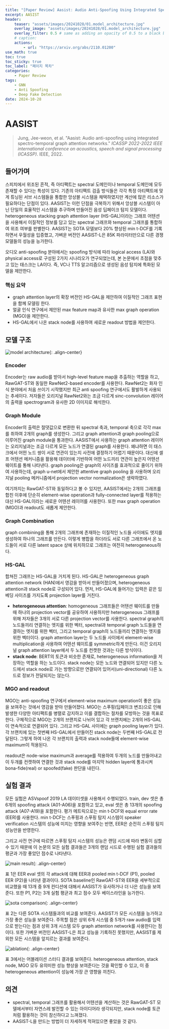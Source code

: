 ```yaml
---
title: "[Paper Review] Aasist: Audio Anti-Spoofing Using Integrated Spectro-Temporal Graph Attention Networks"
excerpt: AASIST
header:
    teaser: "assets/images/20241028/01.model_architecture.jpg"
    overlay_image: "assets/images/20241028/01.model_architecture.jpg"
    overlay_filter: 0.5 # same as adding an opacity of 0.5 to a black background
    # caption: 
    actions:
        - url: "https://arxiv.org/abs/2110.01200"
use_math: true
toc: true
toc_sticky: true
toc_label: "페이지 목차"
categories: 
    - Paper Review
tags: 
    - GNN
    - Anti Spoofing
    - Deep Fake Detection
date: 2024-10-28
---
```


# AASIST

> Jung, Jee-weon, et al. "Aasist: Audio anti-spoofing using integrated spectro-temporal graph attention networks." *ICASSP 2022-2022 IEEE international conference on acoustics, speech and signal processing (ICASSP)*. IEEE, 2022.
> 

## 들어가며

스피치에서 위조된 흔적, 즉 아티팩트는 spectral 도메인이나 temporal 도메인에 모두 존재할 수 있다는 특성이 있다. 기존의 아티팩트 검출 방식들은 각각 특정 아티팩트에 맞게 튜닝된 서브 시스템들을 통합한 앙상블 시스템을 채택하였지만 계산에 많은 리소스가 필요하다는 단점이 있다. AASIST는 이런 단점을 극복하기 위해서 앙상블 시스템이 아닌 단일의 효율적인 시스템을 추구하며 만들어진 음성 딥페이크 탐지 모델이다. heterogeneous stacking graph attention layer (HS-GAL)이라는 그래프 어텐션을 사용해서 이질적인 정보를 담고 있는 spectral 그래프와 temporal 그래프를 통합하여 위조 여부를 판별한다. AASIST는 SOTA 모델보다 20% 향상된 min t-DCF를 기록하면서 우월성을 입증했고, 가벼운 버전인 AASIST-L은 85K 파라미터만으로 다른 경쟁 모델들의 성능을 능가한다. 

오디오 anti-spoofing 분야에서는 spoofing 방식에 따라 logical access (LA)와 physical access로 구성된 2가지 시나리오가 연구되었는데, 본 논문에서 초점을 맞추고 있는 태스크는 LA이다. 즉, VC나 TTS 알고리즘으로 생성된 음성 탐지에 특화된 모델을 제안한다.

### 핵심 요약

- graph attention layer의 확장 버전인 HS-GAL을 제안하여 이질적인 그래프 표현을 함께 모델링 한다.
- 얼굴 인식 연구에서 제안된 max feature map과 유사한 max graph operation (MGO)을 제안한다.
- HS-GAL에서 나온 stack node를 사용하여 새로운 readout 방법을 제안한다.

## 모델 구조

![model architecture](/assets/images/20241028/01.model_architecture.jpg){: .align-center}  

### Encoder

Encoder는 raw audio를 받아서 high-level feature map을 추출하는 역할을 하고, RawGAT-ST와 동일한 RawNet2-based encoder를 사용한다. RawNet2는 화자 인식 분야에서 처음 쓰이기 시작했지만 최근 anti spoofing 연구에서도 활발하게 사용되는 추세이다. 저자들은 오리지널 RawNet2와는 조금 다르게 sinc-convolution 레이어의 출력을 spectrogram과 유사한 2D 이미지로 해석한다.

### Graph Module

Encoder의 출력은 절댓값으로 변환한 뒤 spectral 축과, temporal 축으로 각각 max를 취하여 2개의 graph를 생성한다. 그리고 graph attention과 graph pooling으로 이루어진 graph module을 통과한다. AASIST에서 사용하는 graph attention 레이어는 오리지널과는 조금 다르게 모든 노드가 연결된 graph를 사용한다. 왜냐하면 이 태스크에서 어떤 노드 쌍이 서로 연관이 있는지 사전에 결정하기 어렵기 때문이다. 대신에 셀프 어텐션 메커니즘을 활용해 데이터에 기반하여 어떤 노드끼리 연관이 높은지 어텐션 웨이트를 통해 나타낸다. graph pooling은 graph의 사이즈를 효과적으로 줄이기 위하여 사용하는데, graph u-net에서 제안한 attentive graph pooling 을 사용하며 오리지널 pooling 메커니즘에서 projection vector normalization은 생략하였다.

여기까지는 RawGAT-ST와 동일하다고 볼 수 있지만, AASIST에서는 2개의 그래프를 합친 이후에 단순히 element-wise operation과 fully-connected layer를 적용하는 대신 HS-GAL이라는 새로운 어텐션 레이어를 사용한다. 또한 max graph operation (MGO)과 readout도 새롭게 제안한다.

### Graph Combination

graph combining을 통해 2개의 그래프에 존재하는 이질적인 노드들 사이에도 엣지를 생성하여 하나의 그래프를 만든다. 이렇게 병합을 하더라도 서로 다른 그래프에서 온 노드들이 서로 다른 latent space 상에 위치하므로 그래프는 여전히 heterogeneous하다. 

### HS-GAL

합쳐진 그래프는 HS-GAL을 거치게 된다. HS-GAL은 heterogeneous graph attention network (HAN)에서 영감을 받아서 만들어졌으며, heterogeneous attention과 stack node로 구성되어 있다. 먼저, HS-GAL에 들어가는 입력은 같은 임베딩 사이즈를 가지도록 projection layer를 거친다.

- **heterogeneous attention**: homogeneous 그래프들은 어텐션 웨이트를 만들 때 하나의 projection vector를 공유하여 사용하지만 heterogeneous 그래프를 위해 저자들은 3개의 서로 다른 projection vector를 사용한다. spectral graph의 노드들끼리 연결하는 엣지를 위한 벡터, spectral과 temporal graph 노드들을 연결하는 엣지를 위한 벡터, 그리고 temporal graph의 노드들끼리 연결하는 엣지를 위한 벡터이다. graph attention layer는 두 노드들 사이에서 element-wise multiplication을 사용하여 어텐션 웨이트를 symmetric하게 만든다. 이건 오리지널 graph attention layer에서 두 노드를 컨캣한 것과는 다른 방식이다.
- **stack node**: BERT의 <cls> 토큰과 비슷한 존재로, heterogeneous information을 저장하는 역할을 하는 노드이다. stack node는 모든 노드와 연결되어 있지만 다른 노드에서 stack node로 가는 방향으로만 연결되어 있어서(uni-directional) 다른 노드로 정보가 전달되지는 않는다.

### MGO and readout

MGO는 anti-spoofing 연구에서 element-wise maximum operation이 좋은 성능을 보여주는 것에서 영감을 받아 만들어졌다. MGO는 스푸핑(딥페이크 변조)으로 인해 발생한 다양한 아티팩트를 병렬로 감지하고 이를 결합하는 절차를 모방하는 것을 목표로 한다. 구체적으로 MGO는 2개의 브랜치로 나뉘어 있고 각 브랜치에는 2개의 HS-GAL이 연속적으로 연결되어 있다. 그리고 HS-GAL 사이에는 graph pooling layer가 있다. 각 브랜치에 있는 첫번째 HS-GAL에서 만들어진 stack node는 두번째 HS-GAL로 전달된다. 그렇게 하여 나온 각 브랜치의 출력과 stack node들에 element-wise maximum이 적용된다.

readout은 node-wise maximum과 average를 적용하여 두개의 노드를 만들어내고 이 두개를 컨캣하여 연결한 것과 stack node를 마지막 hidden layer에 통과시켜 bona-fide(real) or spoofed(fake) 판단을 내린다.

## 실험 결과

모든 실험은 ASVspoof 2019 LA 데이터셋을 사용해서 수행되었다. train, dev 셋은 총 6개의 spoofing attack (A01-A06)을 포함하고 있고, eval 셋은 총 13개의 spoofing attack (A07-A19)을 포함한다. 평가 메트릭으로는 min t-DCF와 equal error rate (EER)를 사용한다. min t-DCF는 스푸핑과 스푸핑 탐지 시스템이 speaker verification 시스템의 성능에 미치는 영향을 보여주는 반면, EER은 순전히 스푸핑 탐지 성능만을 반영한다.

그리고 사전 연구에 따르면 스푸핑 탐지 시스템의 성능은 랜덤 시드에 따라 변동이 심할 수 있기 때문에 이 논문의 모든 실험 결과들은 3개의 랜덤 시드로 수행된 실험 결과들의 평균과 가장 좋았던 점수로 나타낸다.

![main result](/assets/images/20241028/02.main_result.jpg){: .align-center}  

표 1은 EER eval 셋의 각 attack에 대해 EER과 pooled min t-DCF (P1), pooled EER (P2)을 나타낸 결과이다. SOTA baseline인 RawGAT-ST와 EER을 세부적으로 비교했을 때 13개 중 9개 컨디션에 대해서 AASIST가 유사하거나 더 나은 성능을 보여준다. 또한 P1, P2는 3개 실험 평균과 최고 점수 모두 베이스라인을 능가한다. 

![sota comparison](/assets/images/20241028/03.sota_comparison.jpg){: .align-center}  

표 2는 다른 SOTA 시스템들과의 비교를 보여준다. AASIST가 모든 시스템을 능가하고 가장 좋은 성능을 보여준다. 주목할 점은 상위 6개 시스템 중 5개가 raw audio를 입력으로 받는다는 점과 상위 3개 시스템 모두 graph attention network를 사용한다는 점이다. 또한 가벼운 버전인 AASIST-L은 최고 성능을 기록하진 못했지만, AASIST를 제외한 모든 시스템을 앞지르는 결과를 보여준다. 

![ablation](/assets/images/20241028/04.ablation.jpg){: .align-center}  

표 3에서는 어블레이션 스터디 결과를 보여준다. heterogeneous attention, stack node, MGO 모두 유의미한 성능 향상을 보여준다는 것을 확인할 수 있고, 이 중 heterogeneous attention이 성능에 가장 큰 영향을 끼친다.

## 의견

- spectral, temporal 그래프를 활용해서 어텐션을 계산하는 것은 RawGAT-ST 모델에서부터 자연스레 발전할 수 있는 아이디어라 생각되지만, stack node를 <cls> 토큰처럼 활용하는 것이 참신하다고 느껴졌다.
- AASIST-L을 만드는 방법이 더 자세하게 적혀있으면 좋았을 것 같다.